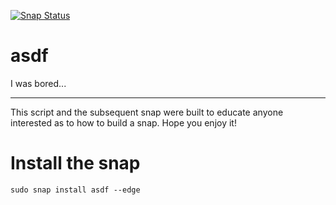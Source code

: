 [![Snap Status](https://build.snapcraft.io/badge/kz6fittycent/asdf.svg)](https://build.snapcraft.io/user/kz6fittycent/asdf)

# asdf
I was bored...

---------------------------------------

This script and the subsequent snap were built to educate anyone interested as to how to build a snap. Hope you enjoy it!

# Install the snap

`sudo snap install asdf --edge`
